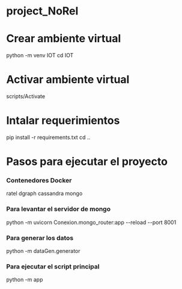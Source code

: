 # project_NoRel

# Crear ambiente virtual
python -m venv IOT
cd IOT
# Activar ambiente virtual
scripts/Activate 

# Intalar requerimientos
pip install -r requirements.txt
cd ..

# Pasos para ejecutar el proyecto 
### Contenedores Docker
ratel
dgraph
cassandra
mongo

### Para levantar el servidor de mongo
python -m uvicorn Conexion.mongo_router:app --reload --port 8001

### Para generar los datos
python -m dataGen.generator

### Para ejecutar el script principal
python -m app
